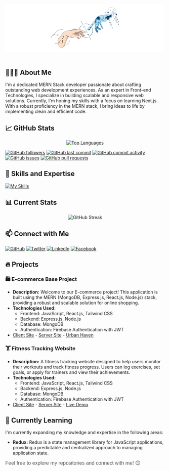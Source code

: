 <p align="center">
  <img src="./assets/White_Minimalist_Profile_LinkedIn_Banner-removebg-preview.png" alt="Github Banner" style="max-width: 100%;">
</p>
<div  style="margin-top: 50px; margin-bottom: 50px;" ></div>

## 👨🏽‍💻 About Me

I'm a dedicated MERN Stack developer passionate about crafting outstanding web development experiences. As an expert in Front-end Technologies, I specialize in building scalable and responsive web solutions. Currently, I'm honing my skills with a focus on learning Next.js. With a robust proficiency in the MERN stack, I bring ideas to life by implementing clean and efficient code.

## 📈 GitHub Stats

<p align="center">
  <a href="https://github.com/naymHdev">
    <img src="https://github-readme-stats.vercel.app/api/top-langs/?username=naymHdev&layout=compact&theme=dark&title_color=2ED573&text_color=2ED573" alt="Top Languages">
  </a>
</p>

[![GitHub followers](https://img.shields.io/github/followers/naymHdev?label=Follow&style=social)](https://github.com/naymHdev)
[![GitHub last commit](https://img.shields.io/github/last-commit/naymHdev/naymHdev?style=flat)](https://github.com/naymHdev/naymHdev)
[![GitHub commit activity](https://img.shields.io/github/commit-activity/m/naymHdev/naymHdev)](https://github.com/naymHdev/naymHdev)
[![GitHub issues](https://img.shields.io/github/issues/naymHdev/naymHdev)](https://github.com/naymHdev/naymHdev/issues)
[![GitHub pull requests](https://img.shields.io/github/issues-pr/naymHdev/naymHdev)](https://github.com/naymHdev/naymHdev/pulls)

<!-- Technologies & Tools -->

## 🚀 Skills and Expertise

[![My Skills](https://skillicons.dev/icons?i=html,css,tailwindcss,bootstrap,javascript,git,github,react,nextjs,redux,nodejs,express,mongodb,figma,vscode,&theme=light)](https://skillicons.dev)

## 📊 Current Stats

<p align="center">
  <img src="https://github-readme-streak-stats.herokuapp.com/?user=naymHdev&theme=green_nur&ring=2DA44E&fire=2DA44E&sideNums=2DA44E&currStreakNum=FFFFFF&currStreakLabel=FFFFFF&dates=2DA44E&background=000000&stroke=2DA44E&border=none" alt="GitHub Streak">
</p>

## 📫 Connect with Me

[![GitHub](https://img.shields.io/badge/GitHub-naymhossen1b-181717?logo=github&logoColor=white)](https://github.com/naymHdev)
[![Twitter](https://img.shields.io/badge/Twitter-naymhossen1b-1DA1F2?logo=twitter&logoColor=white)](https://twitter.com/naymhossen1b)
[![LinkedIn](https://img.shields.io/badge/LinkedIn-Naym%20Hossen-0077B5?logo=linkedin&logoColor=white)](https://www.linkedin.com/in/naymhdev)
[![Facebook](https://img.shields.io/badge/Facebook-Naym%20Hossen-1877F2?logo=facebook&logoColor=white)](https://www.facebook.com/naymHdev)

## 🔥 Projects

### 🛍️ E-commerce Base Project

- **Description:** Welcome to our E-commerce project! This application is built using the MERN (MongoDB, Express.js, React.js, Node.js) stack, providing a robust and scalable solution for online shopping.
- **Technologies Used:**
  - Frontend: JavaScript, React.js, Tailwind CSS
  - Backend: Express.js, Node.js
  - Database: MongoDB
  - Authentication: Firebase Authentication with JWT
- [Client Site](https://github.com/naymhossen1b/UrbanHaven-Client-Site) - [Server Site](https://github.com/naymhossen1b/UrbanHaven-Server-Site) - [Urban Haven](https://urben-haven.netlify.app)

### 🏋️ Fitness Tracking Website

- **Description:** A fitness tracking website designed to help users monitor their workouts and track fitness progress. Users can log exercises, set goals, or apply for trainers and view their achievements.
- **Technologies Used:**
  - Frontend: JavaScript, React.js, Tailwind CSS
  - Backend: Express.js, Node.js
  - Database: MongoDB
  - Authentication: Firebase Authentication with JWT
- [Client Site](https://github.com/naymhossen1b/Fintex-Fitness-Client-Code) - [Server Site](https://github.com/naymhossen1b/Fintex-Fitness-Server-Code-) - [Live Demo](https://fintex-fitness.netlify.app)

<!-- Currently Learning -->

## 🌱 Currently Learning

I'm currently expanding my knowledge and expertise in the following areas:

- **Redux:** Redux is a state management library for JavaScript applications, providing a predictable and centralized approach to managing application state.

<span style="color: #555; font-family: 'Helvetica', sans-serif; font-size: 16px;">Feel free to explore my repositories and connect with me! 😊</span>
